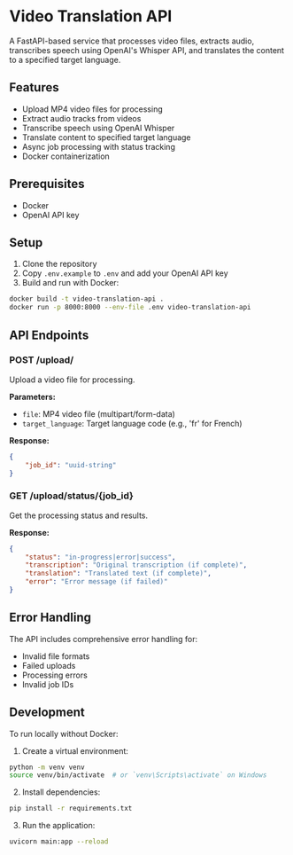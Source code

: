 # Video Translation API

A FastAPI-based service that processes video files, extracts audio, transcribes speech using OpenAI's Whisper API, and translates the content to a specified target language.

## Features

- Upload MP4 video files for processing
- Extract audio tracks from videos
- Transcribe speech using OpenAI Whisper
- Translate content to specified target language
- Async job processing with status tracking
- Docker containerization

## Prerequisites

- Docker
- OpenAI API key

## Setup

1. Clone the repository
2. Copy `.env.example` to `.env` and add your OpenAI API key
3. Build and run with Docker:

```bash
docker build -t video-translation-api .
docker run -p 8000:8000 --env-file .env video-translation-api
```

## API Endpoints

### POST /upload/
Upload a video file for processing.

**Parameters:**
- `file`: MP4 video file (multipart/form-data)
- `target_language`: Target language code (e.g., 'fr' for French)

**Response:**
```json
{
    "job_id": "uuid-string"
}
```

### GET /upload/status/{job_id}
Get the processing status and results.

**Response:**
```json
{
    "status": "in-progress|error|success",
    "transcription": "Original transcription (if complete)",
    "translation": "Translated text (if complete)",
    "error": "Error message (if failed)"
}
```

## Error Handling

The API includes comprehensive error handling for:
- Invalid file formats
- Failed uploads
- Processing errors
- Invalid job IDs

## Development

To run locally without Docker:

1. Create a virtual environment:
```bash
python -m venv venv
source venv/bin/activate  # or `venv\Scripts\activate` on Windows
```

2. Install dependencies:
```bash
pip install -r requirements.txt
```

3. Run the application:
```bash
uvicorn main:app --reload
``` 